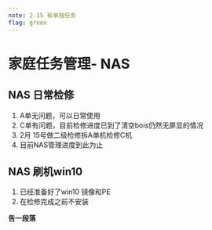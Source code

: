 ```yaml
---
note: 2.15 有单独任务
flag: green
---
```


# 家庭任务管理- NAS


## NAS 日常检修
1. A单无问题，可以日常使用
2. C单有问题，目前检修进度已到了清空bois仍然无屏显的情况
3. 2月 15号做二级检修拆A单机检修C机
4. 目前NAS管理进度到此为止

## NAS 刷机win10
1. 已经准备好了win10 镜像和PE
2. 在检修完成之前不安装

**告一段落**


